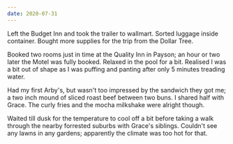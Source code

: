 ```yaml
---
date: 2020-07-31
---
```

Left the Budget Inn and took the trailer to wallmart. Sorted luggage inside container. Bought more supplies for the trip from the Dollar Tree.

Booked two rooms just in time at the Quality Inn in Payson; an hour or two later the Motel was fully booked. Relaxed in the pool for a bit. Realised I was a bit out of shape as I was puffing and panting after only 5 minutes treading water. 

Had my first Arby's, but wasn't too impressed by the sandwich they got me; a two inch mound of sliced roast beef between two buns. I shared half with Grace. The curly fries and the mocha milkshake were alright though.

Waited till dusk for the temperature to cool off a bit before taking a walk through the nearby forrested suburbs with Grace's siblings. Couldn't see any lawns in any gardens; apparently the climate was too hot for that.
